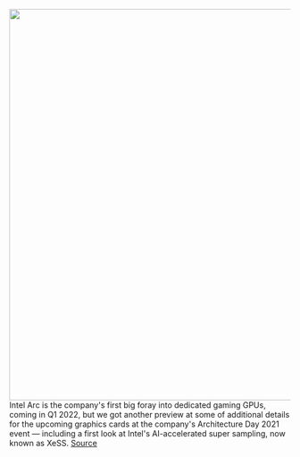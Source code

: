 <img src='https://cdn.vox-cdn.com/thumbor/b2naM8nDKbPiGFmtZqKmvq4qopQ=/0x0:1652x864/1200x800/filters:focal(694x300:958x564)/cdn.vox-cdn.com/uploads/chorus_image/image/69746859/Screen_Shot_2021_08_19_at_8.27.36_AM.0.png' width='700px' /><br/>
Intel Arc is the company's first big foray into dedicated gaming GPUs, coming in Q1 2022, but we got another preview at some of additional details for the upcoming graphics cards at the company's Architecture Day 2021 event — including a first look at Intel's AI-accelerated super sampling, now known as XeSS.
<a href='https://www.theverge.com/2021/8/19/22631061/intel-arc-gpu-alchemist-xe-ss-super-sampling-ai-architecture-day-preview'> Source <a/>